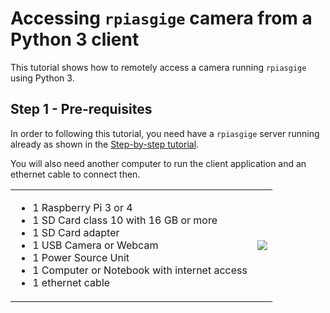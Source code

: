 # Accessing `rpiasgige` camera from a Python 3 client

This tutorial shows how to remotely access a camera running `rpiasgige` using Python 3.

## Step 1 - Pre-requisites

In order to following this tutorial, you need have a `rpiasgige` server running already as shown in the [Step-by-step tutorial](https://github.com/doleron/raspberry-as-gige-camera/blob/main/docs/tutorial.MD).

You will also need another computer to run the client application and an ethernet cable to connect then.

<table border="0">
  <tr>
    <td>
      <ul>
        <li>1 Raspberry Pi 3 or 4</li>
        <li>1 SD Card class 10 with 16 GB or more</li>
        <li>1 SD Card adapter</li>
        <li>1 USB Camera or Webcam</li>
        <li>1 Power Source Unit</li>
        <li>1 Computer or Notebook with internet access</li>
        <li>1 ethernet cable</li>
      </ul>
    </td>
    <td valign="center"><img src="https://user-images.githubusercontent.com/9665358/131837147-8a8cbe5c-6073-40c5-b51d-68689479675c.png"></td>
  </tr>
</table>
